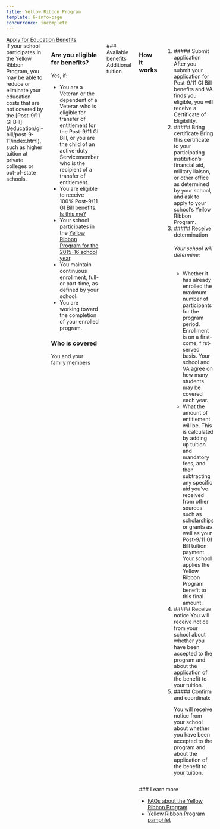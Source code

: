 ```yaml
---
title: Yellow Ribbon Program
template: 6-info-page
concurrence: incomplete
---
```


<div class="main" role="main" markdown="0">

<div class="action-bar">
  <div class="row">
    <div class="small-12 columns">
      <a class="usa-button-primary va-button-primary" href="/education/apply-for-education-benefits/">Apply for Education Benefits</a>
    </div>
  </div>
</div>

<div class="section one" markdown="0">
<div class="primary" markdown="0">
<div class="row" markdown="0">
<div class="small-12 columns usa-content" markdown="1">
<div markdown="1">
If your school participates in the Yellow Ribbon Program, you may be able to reduce or eliminate your education costs that are not covered by the [Post-9/11 GI Bill](/education/gi-bill/post-9-11/index.html), such as higher tuition at private colleges or out-of-state schools.
</div>
<div class="call-out" markdown="1">

### Are you eligible for benefits?

Yes, if:

- You are a Veteran or the dependent of a Veteran who is eligible for transfer of entitlement for the Post-9/11 GI Bill, or you are the child of an active-duty Servicemember who is the recipient of a transfer of entitlement.
- You are eligible to receive 100% Post-9/11 GI Bill benefits. [Is this me?](https://gibill.custhelp.com/app/answers/detail/a_id/947)
- Your school participates in the [Yellow Ribbon Program for the 2015-16 school year](http://www.benefits.va.gov/GIBILL/yellow_ribbon/yrp_list_2015.asp ).
- You maintain continuous enrollment, full- or part-time, as defined by your school.
- You are working toward the completion of your enrolled program.

### Who is covered

You and your family members

</div>

<div markdown="1">
### Available benefits
Additional tuition
</div>


<div class="row" markdown="0">
<div class="small-12 columns divider margin top" markdown="1">

### How it works

<ol class="process">

<li class="step one wow fadeIn animated">
<div markdown="1">
##### Submit application
After you submit your application for Post-9/11 GI Bill benefits and VA finds you eligible, you will receive a Certificate of Eligibility.
</div>
</li>

<li class="step two wow fadeIn animated">
<div markdown="1">
##### Bring certificate
Bring this certificate to your participating institution’s financial aid, military liaison, or other office as determined by your school, and ask to apply to your school’s Yellow Ribbon Program.
</div>
</li>

<li class="step three wow fadeIn animated">
<div markdown="1">
##### Receive determination

###### Your school will determine:
  -  Whether it has already enrolled the maximum number of participants for the program period. Enrollment is on a first-come, first-served basis. Your school and VA agree on how many students may be covered each year.
  -  What the amount of entitlement will be. This is calculated by adding up tuition and mandatory fees, and then subtracting any specific aid you’ve received from other sources such as scholarships or grants as well as your Post-9/11 GI Bill tuition payment. Your school applies the Yellow Ribbon Program benefit to this final amount.

</div>
</li>

<li class="step four wow fadeIn animated">
<div markdown="1">
##### Receive notice
You will receive notice from your school about whether you have been accepted to the program and about the application of the benefit to your tuition.
</div>
</li>

<li class="step last five wow fadeIn animated">
<div markdown="1">
##### Confirm and coordinate

You will receive notice from your school about whether you have been accepted to the program and about the application of the benefit to your tuition.

</div>
</li>

</ol>

</div>

<div markdown="1">
### Learn more

- [FAQs about the Yellow Ribbon Program](http://www.benefits.va.gov/gibill/docs/factsheets/2012_Yellow_Ribbon_Student_FAQs.pdf)
- [Yellow Ribbon Program pamphlet](http://www.benefits.va.gov/gibill/docs/pamphlets/Yellow_Ribbon_Pamphlet.pdf)

</div>
</div>

</div>

</div>
